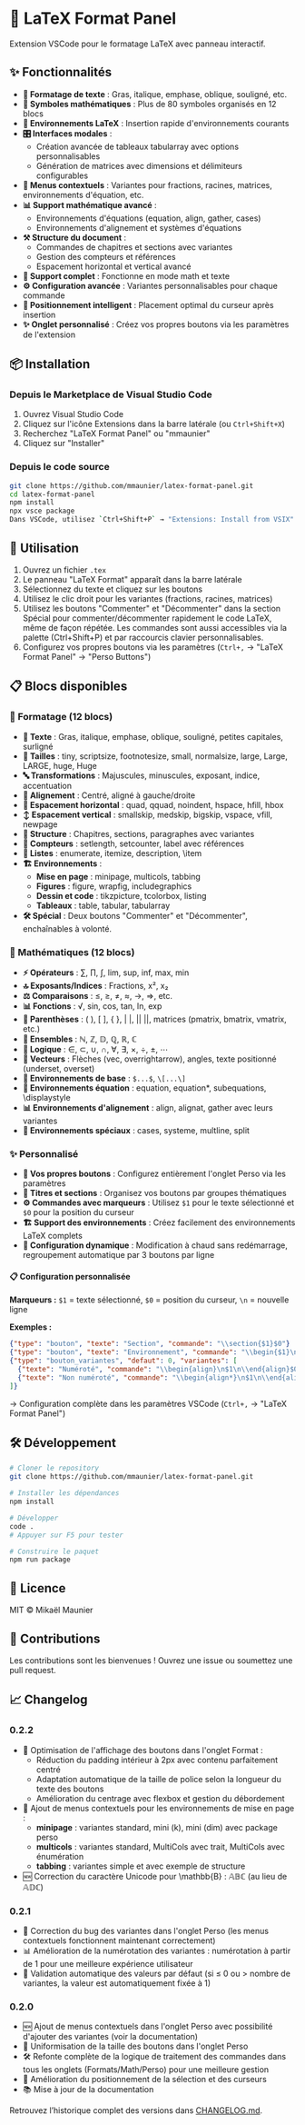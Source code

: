 # 🎨 LaTeX Format Panel

Extension VSCode pour le formatage LaTeX avec panneau interactif.

## ✨ Fonctionnalités

- **📝 Formatage de texte** : Gras, italique, emphase, oblique, souligné, etc.
- **🔢 Symboles mathématiques** : Plus de 80 symboles organisés en 12 blocs
- **📄 Environnements LaTeX** : Insertion rapide d'environnements courants
- **🎛️ Interfaces modales** : 
  - Création avancée de tableaux tabularray avec options personnalisables
  - Génération de matrices avec dimensions et délimiteurs configurables
- **🎯 Menus contextuels** : Variantes pour fractions, racines, matrices, environnements d'équation, etc.
- **📊 Support mathématique avancé** : 
  - Environnements d'équations (equation, align, gather, cases)
  - Environnements d'alignement et systèmes d'équations
- **⚒️ Structure du document** :
  - Commandes de chapitres et sections avec variantes
  - Gestion des compteurs et références
  - Espacement horizontal et vertical avancé
- **🔄 Support complet** : Fonctionne en mode math et texte
- **⚙️ Configuration avancée** : Variantes personnalisables pour chaque commande
- **📍 Positionnement intelligent** : Placement optimal du curseur après insertion
- **✨ Onglet personnalisé** : Créez vos propres boutons via les paramètres de l'extension

## 📦 Installation

### Depuis le Marketplace de Visual Studio Code

1. Ouvrez Visual Studio Code
2. Cliquez sur l'icône Extensions dans la barre latérale (ou `Ctrl+Shift+X`)
3. Recherchez "LaTeX Format Panel" ou "mmaunier"
4. Cliquez sur "Installer"

### Depuis le code source

```bash
git clone https://github.com/mmaunier/latex-format-panel.git
cd latex-format-panel
npm install
npx vsce package
Dans VSCode, utilisez `Ctrl+Shift+P` → "Extensions: Install from VSIX" et sélectionnez le fichier généré.
```

## 🚀 Utilisation

1. Ouvrez un fichier `.tex`
2. Le panneau "LaTeX Format" apparaît dans la barre latérale
3. Sélectionnez du texte et cliquez sur les boutons
4. Utilisez le clic droit pour les variantes (fractions, racines, matrices)
5. Utilisez les boutons "Commenter" et "Décommenter" dans la section Spécial pour commenter/décommenter rapidement le code LaTeX, même de façon répétée. Les commandes sont aussi accessibles via la palette (Ctrl+Shift+P) et par raccourcis clavier personnalisables.
6. Configurez vos propres boutons via les paramètres (`Ctrl+,` → "LaTeX Format Panel" → "Perso Buttons")

## 📋 Blocs disponibles

### 🎨 Formatage (12 blocs)
- **📝 Texte** : Gras, italique, emphase, oblique, souligné, petites capitales, surligné
- **📏 Tailles** : tiny, scriptsize, footnotesize, small, normalsize, large, Large, LARGE, huge, Huge
- **🔤 Transformations** : Majuscules, minuscules, exposant, indice, accentuation
- **📐 Alignement** : Centré, aligné à gauche/droite
- **🎯 Espacement horizontal** : quad, qquad, noindent, hspace, hfill, hbox
- **↕️ Espacement vertical** : smallskip, medskip, bigskip, vspace, vfill, newpage
- **📑 Structure** : Chapitres, sections, paragraphes avec variantes
- **🔢 Compteurs** : setlength, setcounter, label avec références
- **📃 Listes** : enumerate, itemize, description, \item
- **🏗️ Environnements** : 
  - **Mise en page** : minipage, multicols, tabbing
  - **Figures** : figure, wrapfig, includegraphics
  - **Dessin et code** : tikzpicture, tcolorbox, listing
  - **Tableaux** : table, tabular, tabularray
- **🛠️ Spécial** : Deux boutons "Commenter" et "Décommenter", enchaînables à volonté.

### 🔢 Mathématiques (12 blocs)
- **⚡ Opérateurs** : ∑, ∏, ∫, lim, sup, inf, max, min
- **🔝 Exposants/Indices** : Fractions, x², x₂
- **⚖️ Comparaisons** : ≤, ≥, ≠, ≈, →, ⇒, etc.
- **📊 Fonctions** : √, sin, cos, tan, ln, exp
- **🔗 Parenthèses** : ( ), [ ], { }, | |, || ||, matrices (pmatrix, bmatrix, vmatrix, etc.)
- **🔢 Ensembles** : ℕ, ℤ, 𝔻, ℚ, ℝ, ℂ
- **🎯 Logique** : ∈, ⊂, ∪, ∩, ∀, ∃, ×, ÷, ±, ⋯
- **📍 Vecteurs** : Flèches (vec, overrightarrow), angles, texte positionné (underset, overset)
- **📐 Environnements de base** : `$...$`, `\[...\]`
- **📝 Environnements équation** : equation, equation*, subequations, \displaystyle
- **📊 Environnements d'alignement** : align, alignat, gather avec leurs variantes
- **🧮 Environnements spéciaux** : cases, systeme, multline, split

### ✨ Personnalisé
- **🎯 Vos propres boutons** : Configurez entièrement l'onglet Perso via les paramètres
- **📝 Titres et sections** : Organisez vos boutons par groupes thématiques
- **⚙️ Commandes avec marqueurs** : Utilisez `$1` pour le texte sélectionné et `$0` pour la position du curseur
- **🏗️ Support des environnements** : Créez facilement des environnements LaTeX complets
- **🔄 Configuration dynamique** : Modification à chaud sans redémarrage, regroupement automatique par 3 boutons par ligne

#### 📋 Configuration personnalisée

**Marqueurs :** `$1` = texte sélectionné, `$0` = position du curseur, `\n` = nouvelle ligne

**Exemples :**
```json
{"type": "bouton", "texte": "Section", "commande": "\\section{$1}$0"}
{"type": "bouton", "texte": "Environnement", "commande": "\\begin{$1}\n$0\n\\end{$1}"}
{"type": "bouton_variantes", "defaut": 0, "variantes": [
  {"texte": "Numéroté", "commande": "\\begin{align}\n$1\n\\end{align}$0"},
  {"texte": "Non numéroté", "commande": "\\begin{align*}\n$1\n\\end{align*}$0"}
]}
```

→ Configuration complète dans les paramètres VSCode (`Ctrl+,` → "LaTeX Format Panel")

## 🛠️ Développement

```bash
# Cloner le repository
git clone https://github.com/mmaunier/latex-format-panel.git

# Installer les dépendances
npm install

# Développer
code .
# Appuyer sur F5 pour tester

# Construire le paquet
npm run package
```

## 📄 Licence

MIT © Mikaël Maunier

## 🤝 Contributions

Les contributions sont les bienvenues ! Ouvrez une issue ou soumettez une pull request.

## 📈 Changelog

### 0.2.2
- 🎨 Optimisation de l'affichage des boutons dans l'onglet Format :
  - Réduction du padding intérieur à 2px avec contenu parfaitement centré
  - Adaptation automatique de la taille de police selon la longueur du texte des boutons
  - Amélioration du centrage avec flexbox et gestion du débordement
- 🔧 Ajout de menus contextuels pour les environnements de mise en page :
  - **minipage** : variantes standard, mini (k), mini (dim) avec package perso
  - **multicols** : variantes standard, MultiCols avec trait, MultiCols avec énumération
  - **tabbing** : variantes simple et avec exemple de structure
- 🆕 Correction du caractère Unicode pour \mathbb{B} : 𝔸𝔹ℂ (au lieu de 𝔸𝔻ℂ)

### 0.2.1
- 🐛 Correction du bug des variantes dans l'onglet Perso (les menus contextuels fonctionnent maintenant correctement)
- 📊 Amélioration de la numérotation des variantes : numérotation à partir de 1 pour une meilleure expérience utilisateur
- 🔧 Validation automatique des valeurs par défaut (si ≤ 0 ou > nombre de variantes, la valeur est automatiquement fixée à 1)

### 0.2.0
- 🆕 Ajout de menus contextuels dans l'onglet Perso avec possibilité d'ajouter des variantes (voir la documentation)
- 🎨 Uniformisation de la taille des boutons dans l'onglet Perso
- 🛠️ Refonte complète de la logique de traitement des commandes dans tous les onglets (Formats/Math/Perso) pour une meilleure gestion
- 🎯 Amélioration du positionnement de la sélection et des curseurs
- 📚 Mise à jour de la documentation

 Retrouvez l’historique complet des versions dans [CHANGELOG.md](./CHANGELOG.md). 